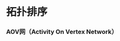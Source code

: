 


# 拓扑排序
### AOV网（Activity On Vertex Network）


<!--stackedit_data:
eyJoaXN0b3J5IjpbNDgxNDg4ODAzXX0=
-->